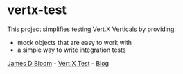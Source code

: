vertx-test
==========

This project simplifies testing Vert.X Verticals by providing:
* mock objects that are easy to work with
* a simple way to write integration tests

<a href="https://plus.google.com/110954472544793839756?rel=author">James D Bloom</a> - <a href="http://www.vertx-test.com/">Vert.X Test</a> - <a href="http://blog.jamesdbloom.com">Blog</a>

